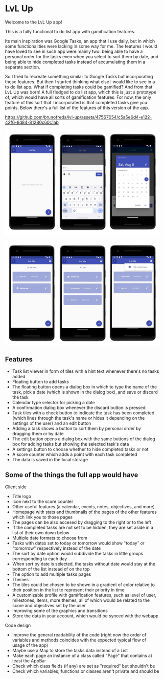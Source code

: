 # LvL Up

Welcome to the LvL Up app!

This is a fully functional to do list app with gamification features.

Its main inspiration was Google Tasks, an app that I use daily, but in which some functionalities
were lacking in some way for me. The features I would have loved to see in such app were mainly two:
being able to have a personal order for the tasks even when you select to sort them by date, and
being able to hide completed tasks instead of accumulating them in a separate section.

So I tried to recreate something similar to Google Tasks but incorporating these features. But then
I started thinking what else I would like to see in a to do list app. What if completing tasks could
be gamified? And from that LvL Up was born! A full fledged to do list app, which this is just a
prototype of, which would have all sorts of gamification features. For now, the only feature of this
sort that I incorporated is that completed tasks give you points. Below there's a full list of the
features of this version of the app.

https://github.com/brunofreda/lvl-up/assets/47567054/c5a5e6d4-e122-42f6-8d84-81280c60c1ab

![LvL Up - First image](images/lvl_up_1.jpg)

![LvL Up - Second image](images/lvl_up_2.jpg)

## Features

- Task list viewer in form of tiles with a hint text whenever there's no tasks added
- Floating button to add tasks
- The floating button opens a dialog box in which to type the name of the task, pick a date (which
  is shown in the dialog box), and save or discard the task
- Calendar type selector for picking a date
- A confirmation dialog box whenever the discard button is pressed
- Task tiles with a check button to indicate the task has been completed (which lines through the
  task's name or hides it depending on the settings of the user) and an edit button
- Adding a task shows a button to sort them by personal order by dragging them or by date
- The edit button opens a dialog box with the same buttons of the dialog box for adding tasks but
  showing the selected task's data
- A settings button to choose whether to hide completed tasks or not
- A score counter which adds a point with each task completed
- The data is saved in the local storage

## Some of the things the full app would have

Client side

- Title logo
- Icon next to the score counter
- Other useful features (a calendar, events, notes, objectives, and more)
- Homepage with stats and thumbnails of the pages of the other features which link you to those
  pages
- The pages can be also accesed by dragging to the right or to the left
- If the completed tasks are not set to be hidden, they are set aside in a list of their own down
  below
- Multiple date formats to choose from
- Tasks with dates set to today or tomorrow would show "today" or "tomorrow" respectively instead
  of the date
- The sort by date option would subdivide the tasks in little groups corresponding to each day
- When sort by date is selected, the tasks without date would stay at the bottom of the list instead
  of on the top
- The option to add multiple tasks pages
- Themes
- The tiles could be chosen to be shown in a gradient of color relative to their position in the
  list to represent their priority in time
- A customizable profile with gamification features, such as level of user, milestones, items, more
  themes, all of which would be related to the score and objectives set by the user
- Improving some of the graphics and transitions
- Store the data in your account, which would be synced with the webapp

Code design

- Improve the general readability of the code (right now the order of variables and methods
  coincides with the expected typical flow of usage of the app)
- Maybe use a Map to store the tasks data instead of a List
- Make each page an instance of a class called "Page" that contains at least the AppBar
- Check which class fields (if any) are set as "required" but shouldn't be
- Check which variables, functions or classes aren't private and should be
